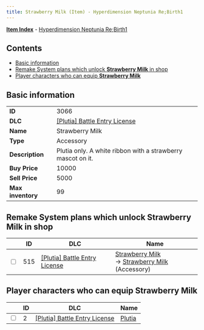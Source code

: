 ```yaml
---
title: Strawberry Milk (Item) - Hyperdimension Neptunia Re;Birth1
---
```


[**Item Index**](/neptunia/rb1/item/index.html) - [Hyperdimension Neptunia Re;Birth1](/neptunia/rb1)

## Contents

- [Basic information](#basic-information)
- [Remake System plans which unlock **Strawberry Milk** in shop](#remake-system-plans-which-unlock-strawberry-milk-in-shop)
- [Player characters who can equip **Strawberry Milk**](#player-characters-who-can-equip-strawberry-milk)
## Basic information

|   |   |
| -- | -- |
| **ID** | 3066 |
| **DLC** | [[Plutia] Battle Entry License](/neptunia/rb1/dlc/7-plutia.html) |
| **Name** | Strawberry Milk |
| **Type** | Accessory |
| **Description** | Plutia only. A white ribbon with a strawberry mascot on it. |
| **Buy Price** | 10000 |
| **Sell Price** | 5000 |
| **Max inventory** | 99 |


## Remake System plans which unlock **Strawberry Milk** in shop

|    | ID | DLC | Name |
| -- | -- | --- | ---- |
| <input type="checkbox" id="rb1-remake-7-515" class="trackbox" /> | 515 | [[Plutia] Battle Entry License](/neptunia/rb1/dlc/7-plutia.html) | [Strawberry Milk](/neptunia/rb1/remake/7-515-strawberry-milk.html)<br /> → [Strawberry Milk](/neptunia/rb1/item/7-3066-strawberry-milk.html) (Accessory) |


## Player characters who can equip **Strawberry Milk**

|    | ID | DLC | Name |
| -- | -- | --- | ---- |
| <input type="checkbox" id="rb1-player-7-2" class="trackbox" /> | 2 | [[Plutia] Battle Entry License](/neptunia/rb1/dlc/7-plutia.html) | [Plutia](/neptunia/rb1/player/7-2-plutia.html) |
